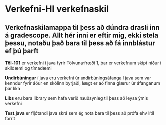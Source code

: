 # Verkefni-HI verkefnaskil


Verkefnaskilamappa til þess að dúndra drasli inn á gradescope. Allt hér inni er eftir mig, ekki stela þessu, notaðu það bara til þess að fá innblástur ef þú þarft
--
**Töl-101** er verkefni í java fyrir Tölvunarfræði 1, þar er verkefnum skipt niður í skildæmi og tímadæmi

**Undirbúningur** í java eru verkefni úr undirbúningsáfanga í java sem var kenndur fyrir áður en skólinn byrjaði, hægt er að finna glærur úr áfanganum þar líka

**Libs** eru bara library sem hafa verið nauðsynleg til þess að leysa ýmis verkefni

**Test.java** er fljótandi java skrá sem ég nota bara til þess að prófa ehv lítil forrit
